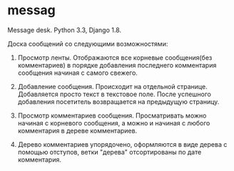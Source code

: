 # messag
Message desk. Python 3.3, Django 1.8.

Доска сообщений со следующими возможностями:
1. Просмотр ленты. Отображаются все корневые сообщения(без комментариев) в порядке добавления последнего комментария сообщения начиная с самого свежего.

2. Добавление сообщения. Происходит на отдельной странице. Добавляется просто текст в текстовое поле. После успешного добавления посетитель возвращается на предыдущую страницу.

3. Просмотр комментариев сообщения. Просматривать можно начиная с корневого сообщения, а можно и начиная с любого комментария в дереве комментариев.

4. Дерево комментариев упорядочено, оформляются в виде дерева с помощью отступов, ветки "дерева" отсортированы по дате комментария. 
